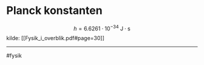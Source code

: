 # Planck konstanten
$$h = 6.6261 \cdot 10^{-34} \:\text{J} \cdot \text{s}$$
kilde: [[Fysik_i_overblik.pdf#page=30]]

---
#fysik 
